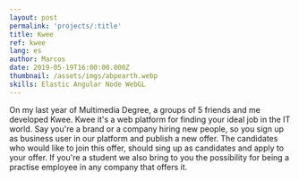 ```yaml
---
layout: post
permalink: 'projects/:title'
title: Kwee
ref: kwee
lang: es
author: Marcos
date: 2019-05-19T16:00:00.000Z
thumbnail: /assets/imgs/abpearth.webp
skills: Elastic Angular Node WebGL
---
```

On my last year of Multimedia Degree, a groups of 5 friends and me developed Kwee. Kwee it's a web platform for finding your ideal job in the IT world. Say you're a brand or a company hiring new people, so you sign up as business user in our platform and publish a new offer. The candidates who would like to join this offer, should sing up as candidates and apply to your offer. If you're a student we also bring to you the possibility for being a practise employee in any company that offers it. 
